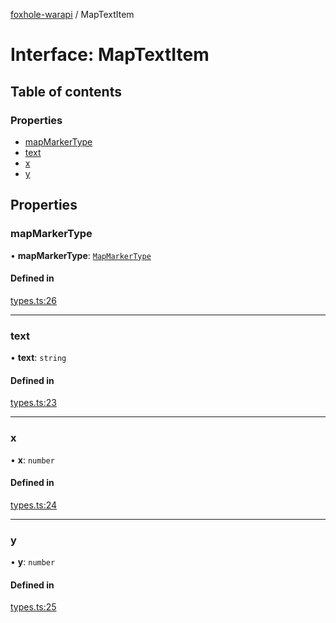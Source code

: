 [foxhole-warapi](../README.md) / MapTextItem

# Interface: MapTextItem

## Table of contents

### Properties

- [mapMarkerType](MapTextItem.md#mapmarkertype)
- [text](MapTextItem.md#text)
- [x](MapTextItem.md#x)
- [y](MapTextItem.md#y)

## Properties

### mapMarkerType

• **mapMarkerType**: [`MapMarkerType`](../README.md#mapmarkertype)

#### Defined in

[types.ts:26](https://github.com/art0rz/foxhole-warapi/blob/d057239/src/types.ts#L26)

___

### text

• **text**: `string`

#### Defined in

[types.ts:23](https://github.com/art0rz/foxhole-warapi/blob/d057239/src/types.ts#L23)

___

### x

• **x**: `number`

#### Defined in

[types.ts:24](https://github.com/art0rz/foxhole-warapi/blob/d057239/src/types.ts#L24)

___

### y

• **y**: `number`

#### Defined in

[types.ts:25](https://github.com/art0rz/foxhole-warapi/blob/d057239/src/types.ts#L25)

